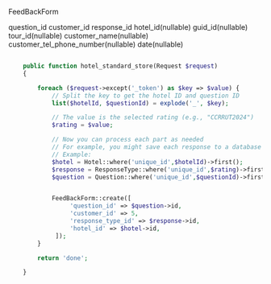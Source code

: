 
FeedBackForm


question_id
customer_id
response_id
hotel_id(nullable)
guid_id(nullable)
tour_id(nullable)
customer_name(nullable)
customer_tel_phone_number(nullable)
date(nullable)

```php

    public function hotel_standard_store(Request $request)
    {

        foreach ($request->except('_token') as $key => $value) {
            // Split the key to get the hotel ID and question ID
            list($hotelId, $questionId) = explode('_', $key);

            // The value is the selected rating (e.g., "CCRRUT2024")
            $rating = $value;

            // Now you can process each part as needed
            // For example, you might save each response to a database
            // Example:
            $hotel = Hotel::where('unique_id',$hotelId)->first();
            $response = ResponseType::where('unique_id',$rating)->first();
            $question = Question::where('unique_id',$questionId)->first();


            FeedBackForm::create([
                 'question_id' => $question->id,
                 'customer_id' => 5,
                 'response_type_id' => $response->id,
                 'hotel_id' => $hotel->id,
             ]);
        }

        return 'done';

    }

```






























